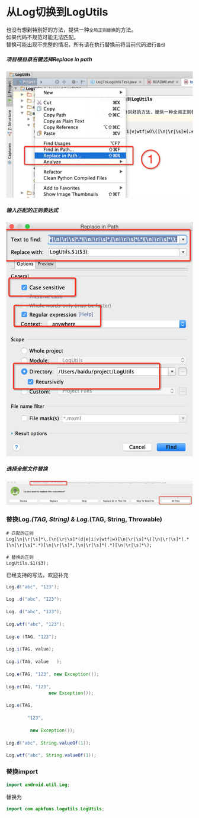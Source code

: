 # 从Log切换到LogUtils

也没有想到特别好的方法，提供一种`全局正则替换`的方法。<br/>
如果代码不规范可能无法匹配。<br/>
替换可能出现不完整的情况，所有请在执行替换前将当前代码进行`备份`

##### 项目根目录右键选择Replace in path
<img src="../screenshot/log/log_step_1.png" width="600px"/><br/>
##### 输入匹配的正则表达式
<img src="../screenshot/log/log_step_2.png" width="600px"/><br/>
##### 选择全部文件替换
<img src="../screenshot/log/log_step_3.png" width="600px"/><br/>

### 替换Log.*(TAG, String)  &  Log.*(TAG, String, Throwable) 

```
# 匹配的正则
Log[\n|\r|\s]*\.[\n|\r|\s]*(d|e|i|v|wtf|w)[\n|\r|\s]*\([\n|\r|\s]*(.*[\n|\r|\s]*.*)[\n|\r|\s]*,[\n|\r|\s]*(.*)[\n|\r|\s]*\);

# 替换的正则
LogUtils.$1($3);
```

已经支持的写法，欢迎补充
```java
Log.d("abc", "123");

Log .d("abc", "123");

Log. d("abc", "123");

Log.wtf("abc", "123");

Log.e (TAG, "123");

Log.i(TAG, value);

Log.i(TAG, value   );

Log.e(TAG, "123", new Exception());

Log.e(TAG, "123",
                new Exception());

Log.e(TAG,

        "123",

         new Exception());

Log.d("abc", String.valueOf(1));

Log.wtf("abc", String.valueOf(1));
```


### 替换import
```java
import android.util.Log;
```

替换为
```java
import com.apkfuns.logutils.LogUtils;
```
